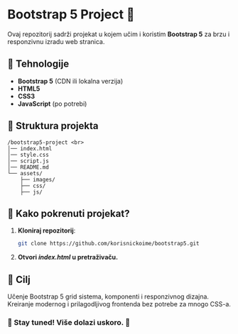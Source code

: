 # Bootstrap 5 Project 🚀

Ovaj repozitorij sadrži projekat u kojem učim i koristim **Bootstrap 5** za brzu i responzivnu izradu web stranica.

## 📌 Tehnologije
- **Bootstrap 5** (CDN ili lokalna verzija)
- **HTML5**
- **CSS3**
- **JavaScript** (po potrebi)

## 📂 Struktura projekta
```
/bootstrap5-project <br>
│── index.html  
│── style.css  
│── script.js  
│── README.md  
└── assets/  
    ├── images/  
    ├── css/  
    ├── js/
```
## 📖 Kako pokrenuti projekat?
1. **Kloniraj repozitorij**:
   ```bash
   git clone https://github.com/korisnickoime/bootstrap5.git
2. **Otvori *index.html* u pretraživaču.**

## 🎯 Cilj
Učenje Bootstrap 5 grid sistema, komponenti i responzivnog dizajna.
Kreiranje modernog i prilagodljivog frontenda bez potrebe za mnogo CSS-a.

### 🚀 Stay tuned! Više dolazi uskoro. 🚀